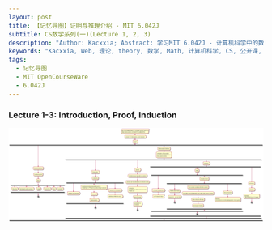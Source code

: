 ```yaml
---
layout: post
title: 【记忆导图】证明与推理介绍 - MIT 6.042J
subtitle: CS数学系列(一)(Lecture 1, 2, 3)
description: "Author: Kacxxia; Abstract: 学习MIT 6.042J - 计算机科学中的数学"
keywords: "Kacxxia, Web, 理论, theory, 数学, Math, 计算机科学, CS, 公开课, MIT, Opencourseware, proof, induction"
tags:
  - 记忆导图
  - MIT OpenCourseWare
  - 6.042J
---
```


### Lecture 1-3: Introduction, Proof, Induction

![](/assets/img/MIT/MIT-6.042J-1-3.png)
